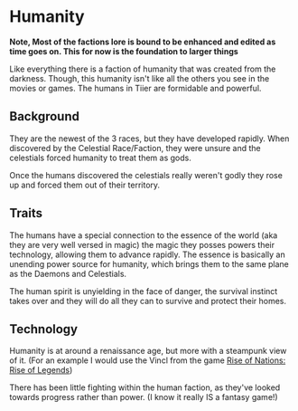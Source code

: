 # Humanity

**Note, Most of the factions lore is bound to be enhanced and edited as time goes on. This for now is the foundation to larger things**

Like everything there is a faction of humanity that was created from the darkness. Though, this humanity isn't like all the others you see in the movies or games. The humans in Tiier are formidable and powerful.

## Background

They are the newest of the 3 races, but they have developed rapidly. When discovered by the Celestial Race/Faction, they were unsure and the celestials forced humanity to treat them as gods.

Once the humans discovered the celestials really weren't godly they rose up and forced them out of their territory.

## Traits

The humans have a special connection to the essence of the world (aka they are very well versed in magic) the magic they posses powers their technology, allowing them to advance rapidly. The essence is basically an unending power source for humanity, which brings them to the same plane as the Daemons and Celestials.

The human spirit is unyielding in the face of danger, the survival instinct takes over and they will do all they can to survive and protect their homes.

## Technology

Humanity is at around a renaissance age, but more with a steampunk view of it. (For an example I would use the Vincl from the game [Rise of Nations: Rise of Legends](https://en.wikipedia.org/wiki/Rise_of_Nations:_Rise_of_Legends))

There has been little fighting within the human faction, as they've looked towards progress rather than power. (I know it really IS a fantasy game!)

